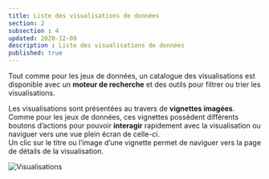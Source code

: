 ```yaml
---
title: Liste des visualisations de données
section: 2
subsection : 4
updated: 2020-12-09
description : Liste des visualisations de données
published: true
---
```

Tout comme pour les jeux de données, un catalogue des visualisations est disponible avec un **moteur de recherche** et des outils pour filtrer ou trier les visualisations.

Les visualisations sont présentées au travers de **vignettes imagées**. Comme pour les jeux de données, ces vignettes possèdent différents boutons d’actions pour pouvoir **interagir** rapidement avec la visualisation ou naviguer vers une vue plein écran de celle-ci.  
Un clic sur le titre ou l’image d’une vignette permet de naviguer vers la page de détails de la visualisation.

![Visualisations](./images/functional-presentation/valorisations.jpg)
